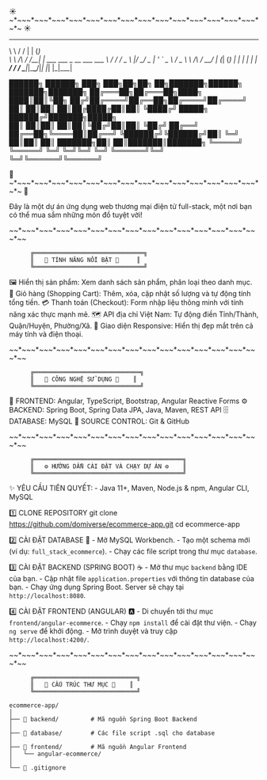 
☀️ ~*~*~*~*~*~*~*~*~*~*~*~*~*~*~*~*~*~*~*~*~*~*~*~*~*~*~*~*~*~*~*~*~*~*~*~*~*~*~*~*~*~*~*~*~ ☀️
 __          __  _                          _                 
 \ \        / / | |                        (_)                
  \ \  /\  / /__| | ___ ___  _ __ ___   ___ 
   \ \/  \/ / _ \ |/ __/ _ \| '_ ` _ \ / _ \ 
    \  /\  /  __/ | (_| (_) | | | | | |  __/ 
     \/  \/ \___|_|\___\___/|_| |_| |_|\___|
                                                               
                                                               
██████╗  ██████╗ ███╗   ███╗██╗██╗   ██╗███████╗██████╗  ███████╗███████╗
██╔═══██╗██╔═══██╗████╗ ████║██║╚██╗ ██╔╝██╔════╝██╔══██╗██╔════╝██╔════╝
██║   ██║██║   ██║██╔████╔██║██║ ╚████╔╝ █████╗  ██████╔╝███████╗█████╗  
██║   ██║██║   ██║██║╚██╔╝██║██║  ╚██╔╝  ██╔══╝  ██╔══██╗╚════██║██╔══╝ 
╚██████╔╝╚██████╔╝██║ ╚═╝ ██║██║   ██║   ███████╗██║  ██║███████║███████╗
 ╚═════╝  ╚═════╝ ╚═╝     ╚═╝╚═╝   ╚═╝   ╚══════╝╚═╝  ╚═╝╚══════╝╚══════╝
                                                                    
🌸 ~*~*~*~*~*~*~*~*~*~*~*~*~*~*~*~*~*~*~*~*~*~*~*~*~*~*~*~*~*~*~*~*~*~*~*~*~*~*~*~*~*~*~*~*~ 🌸

Đây là một dự án ứng dụng web thương mại điện tử full-stack, một nơi bạn có thể mua sắm những món đồ tuyệt vời!

*~*~*~*~*~*~*~*~*~*~*~*~*~*~*~*~*~*~*~*~*~*~*~*~*~*~*~*~*~*~*~*~*~*~*~*~*~*~*~*~*~*~*~*~*~*~*

          ╔═══════════════════════════════╗
          ║   🚀 TÍNH NĂNG NỔI BẬT 🚀     ║
          ╚═══════════════════════════════╝

🖼️  Hiển thị sản phẩm: Xem danh sách sản phẩm, phân loại theo danh mục.
🛒  Giỏ hàng (Shopping Cart): Thêm, xóa, cập nhật số lượng và tự động tính tổng tiền.
💳  Thanh toán (Checkout): Form nhập liệu thông minh với tính năng xác thực mạnh mẽ.
🗺️  API địa chỉ Việt Nam: Tự động điền Tỉnh/Thành, Quận/Huyện, Phường/Xã.
📱  Giao diện Responsive: Hiển thị đẹp mắt trên cả máy tính và điện thoại.

*~*~*~*~*~*~*~*~*~*~*~*~*~*~*~*~*~*~*~*~*~*~*~*~*~*~*~*~*~*~*~*~*~*~*~*~*~*~*~*~*~*~*~*~*~*~*

          ╔══════════════════════════════╗
          ║   🧰 CÔNG NGHỆ SỬ DỤNG 🧰    ║
          ╚══════════════════════════════╝

🎨 FRONTEND: Angular, TypeScript, Bootstrap, Angular Reactive Forms
⚙️ BACKEND: Spring Boot, Spring Data JPA, Java, Maven, REST API
🗄️ DATABASE: MySQL
🐙 SOURCE CONTROL: Git & GitHub

*~*~*~*~*~*~*~*~*~*~*~*~*~*~*~*~*~*~*~*~*~*~*~*~*~*~*~*~*~*~*~*~*~*~*~*~*~*~*~*~*~*~*~*~*~*~*

          ╔══════════════════════════════════════════╗
          ║   ⚙️ HƯỚNG DẪN CÀI ĐẶT VÀ CHẠY DỰ ÁN ⚙️    ║
          ╚══════════════════════════════════════════╝

✨ YÊU CẦU TIÊN QUYẾT:
    - Java 11+, Maven, Node.js & npm, Angular CLI, MySQL

1️⃣  CLONE REPOSITORY
    git clone https://github.com/domiverse/ecommerce-app.git
    cd ecommerce-app

2️⃣  CÀI ĐẶT DATABASE 💾
    - Mở MySQL Workbench.
    - Tạo một schema mới (ví dụ: `full_stack_ecommerce`).
    - Chạy các file script trong thư mục `database`.

3️⃣  CÀI ĐẶT BACKEND (SPRING BOOT) ☕
    - Mở thư mục `backend` bằng IDE của bạn.
    - Cập nhật file `application.properties` với thông tin database của bạn.
    - Chạy ứng dụng Spring Boot. Server sẽ chạy tại `http://localhost:8080`.

4️⃣  CÀI ĐẶT FRONTEND (ANGULAR) 🅰️
    - Di chuyển tới thư mục `frontend/angular-ecommerce`.
    - Chạy `npm install` để cài đặt thư viện.
    - Chạy `ng serve` để khởi động.
    - Mở trình duyệt và truy cập `http://localhost:4200/`.

*~*~*~*~*~*~*~*~*~*~*~*~*~*~*~*~*~*~*~*~*~*~*~*~*~*~*~*~*~*~*~*~*~*~*~*~*~*~*~*~*~*~*~*~*~*~*

          ╔═════════════════════════════╗
          ║   📁 CẤU TRÚC THƯ MỤC 📁    ║
          ╚═════════════════════════════╝

    ecommerce-app/
    │
    ├── 📁 backend/         # Mã nguồn Spring Boot Backend
    │
    ├── 📁 database/        # Các file script .sql cho database
    │
    ├── 📁 frontend/        # Mã nguồn Angular Frontend
    │   └── angular-ecommerce/
    │
    └── 📄 .gitignore

